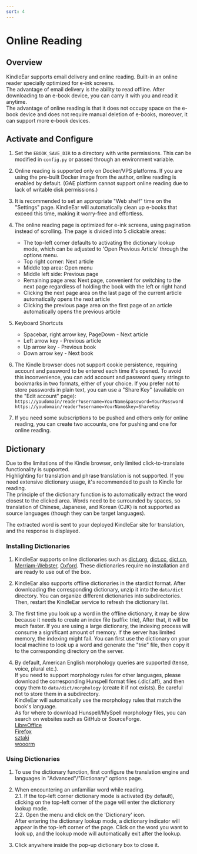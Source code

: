```yaml
---
sort: 4
---
```


# Online Reading

## Overview

KindleEar supports email delivery and online reading. Built-in an online reader specially optimized for e-ink screens.    
The advantage of email delivery is the ability to read offline. After downloading to an e-book device, you can carry it with you and read it anytime.    
The advantage of online reading is that it does not occupy space on the e-book device and does not require manual deletion of e-books, moreover, it can support more e-book devices.    

## Activate and Configure

1. Set the `EBOOK_SAVE_DIR` to a directory with write permissions. This can be modified in `config.py` or passed through an environment variable.

2. Online reading is supported only on Docker/VPS platforms. If you are using the pre-built Docker image from the author, online reading is enabled by default. (GAE platform cannot support online reading due to lack of writable disk permissions.)

3. It is recommended to set an appropriate "Web shelf" time on the "Settings" page. KindleEar will automatically clean up e-books that exceed this time, making it worry-free and effortless.    

4. The online reading page is optimized for e-ink screens, using pagination instead of scrolling. The page is divided into 5 clickable areas:
   * The top-left corner defaults to activating the dictionary lookup mode, which can be adjusted to 'Open Previous Article' through the options menu.    
   * Top right corner: Next article
   * Middle top area: Open menu
   * Middle left side: Previous page
   * Remaining page area: Next page, convenient for switching to the next page regardless of holding the book with the left or right hand
   * Clicking the next page area on the last page of the current article automatically opens the next article
   * Clicking the previous page area on the first page of an article automatically opens the previous article  

5. Keyboard Shortcuts
   * Spacebar, right arrow key, PageDown - Next article
   * Left arrow key - Previous article
   * Up arrow key - Previous book
   * Down arrow key - Next book

6. The Kindle browser does not support cookie persistence, requiring account and password to be entered each time it's opened. To avoid this inconvenience, you can add account and password query strings to bookmarks in two formats, either of your choice. If you prefer not to store passwords in plain text, you can use a "Share Key" (available on the "Edit account" page):     
`https://youdomain/reader?username=YourName&password=YourPassword`     
`https://youdomain/reader?username=YourName&key=ShareKey`      

7. If you need some subscriptions to be pushed and others only for online reading, you can create two accounts, one for pushing and one for online reading.


## Dictionary

Due to the limitations of the Kindle browser, only limited click-to-translate functionality is supported.     
Highlighting for translation and phrase translation is not supported. If you need extensive dictionary usage, it's recommended to push to Kindle for reading.     
The principle of the dictionary function is to automatically extract the word closest to the clicked area. Words need to be surrounded by spaces, so translation of Chinese, Japanese, and Korean (CJK) is not supported as source languages (though they can be target languages).     

The extracted word is sent to your deployed KindleEar site for translation, and the response is displayed.   

### Installing Dictionaries
1. KindleEar supports online dictionaries such as [dict.org](https://dict.org/), [dict.cc](https://www.dict.cc/), [dict.cn](http://dict.cn/), [Merriam-Webster](https://www.merriam-webster.com/), [Oxford](https://www.oxfordlearnersdictionaries.com/). These dictionaries require no installation and are ready to use out of the box.    

2. KindleEar also supports offline dictionaries in the stardict format. After downloading the corresponding dictionary, unzip it into the `data/dict` directory. You can organize different dictionaries into subdirectories. Then, restart the KindleEar service to refresh the dictionary list.    

3. The first time you look up a word in the offline dictionary, it may be slow because it needs to create an index file (suffix: trie), After that, it will be much faster. 
If you are using a large dictionary, the indexing process will consume a significant amount of memory. If the server has limited memory, the indexing might fail. You can first use the dictionary on your local machine to look up a word and generate the "trie" file, then copy it to the corresponding directory on the server.    

4. By default, American English morphology queries are supported (tense, voice, plural etc.).    
If you need to support morphology rules for other languages, please download the corresponding Hunspell format files (.dic/.aff), and then copy them to `data/dict/morphology` (create it if not exists). Be careful not to store them in a subdirectory.    
KindleEar will automatically use the morphology rules that match the book's language.   
As for where to download Hunspell/MySpell morphology files, you can search on websites such as GitHub or SourceForge.    
[LibreOffice](https://github.com/LibreOffice/dictionaries)    
[Firefox](https://addons.mozilla.org/en-US/firefox/language-tools/)    
[sztaki](http://hlt.sztaki.hu/resources/hunspell/)     
[wooorm](https://github.com/wooorm/dictionaries)    


### Using Dictionaries
1. To use the dictionary function, first configure the translation engine and languages in "Advanced"/"Dictionary" options page.   

2. When encountering an unfamiliar word while reading.  
2.1. If the top-left corner dictionary mode is activated (by default), clicking on the top-left corner of the page will enter the dictionary lookup mode.     
2.2. Open the menu and click on the 'Dictionary' icon.     
After entering the dictionary lookup mode, a dictionary indicator will appear in the top-left corner of the page. Click on the word you want to look up, and the lookup mode will automatically exit after the lookup.   

3. Click anywhere inside the pop-up dictionary box to close it.   
